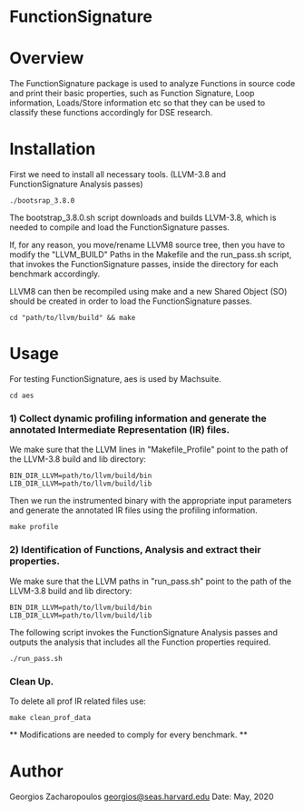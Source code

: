 # FunctionSignature

# Overview

The FunctionSignature package is used to analyze Functions in source code and print their basic properties, such as Function Signature,
Loop information, Loads/Store information etc so that they can be used to classify these functions accordingly for DSE research.

# Installation

First we need to install all necessary tools. (LLVM-3.8 and FunctionSignature Analysis passes)


    ./bootsrap_3.8.0


The bootstrap_3.8.0.sh script downloads and builds LLVM-3.8, which is needed to compile and load the FunctionSignature passes. 

If, for any reason, you move/rename LLVM8 source tree, then you have to modify the
"LLVM_BUILD" Paths in the Makefile and the run_pass.sh script, that invokes the FunctionSignature passes, inside the 
directory for each benchmark accordingly. 

LLVM8 can then be recompiled using make and a new Shared Object (SO) should be created in order to load the FunctionSignature passes.

    cd "path/to/llvm/build" && make


# Usage

For testing FunctionSignature, aes is used by Machsuite.

    cd aes

### 1) Collect dynamic profiling information and generate the annotated  Intermediate Representation (IR) files.

We make sure that the LLVM lines in "Makefile_Profile" point to the path of the LLVM-3.8 build and lib directory:    

    BIN_DIR_LLVM=path/to/llvm/build/bin
    LIB_DIR_LLVM=path/to/llvm/build/lib

Then we run the instrumented binary with the appropriate input parameters and generate the annotated IR files using
the profiling information.    

    make profile

### 2) Identification of Functions, Analysis and extract their properties.   

We make sure that the LLVM paths in "run_pass.sh" point to the path of the LLVM-3.8 build and lib directory:

    BIN_DIR_LLVM=path/to/llvm/build/bin
    LIB_DIR_LLVM=path/to/llvm/build/lib

The following script invokes the FunctionSignature Analysis passes and outputs the analysis that includes all the Function properties required.
    
    ./run_pass.sh



### Clean Up. 

To delete all prof IR related files use:

    make clean_prof_data 



** Modifications are needed to comply for every benchmark. **

# Author

Georgios Zacharopoulos georgios@seas.harvard.edu Date: May, 2020
